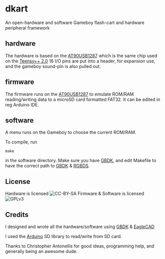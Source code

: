 # dkart

An open-hardware and software Gameboy flash-cart and hardware peripheral framework

## hardware

The hardware is based on the [AT90USB1287](http://www.atmel.com/devices/at90usb1287.aspx) which is the same chip used on the [Teensy++ 2.0](http://www.pjrc.com/teensy/.) 16 I/O pins are put into a header, for expansion use, and the gameboy sound-pin is also pulled out.

## firmware

The firmware runs on the [AT90USB1287](http://www.atmel.com/Images/8271S.pdf) to emulate ROM/RAM reading/writing data to a microSD card formatted FAT32. It can be edited in reg Arduino IDE.

## software

A menu runs on the Gameboy to choose the current ROM/RAM.

To compile, run

    make

in the software directory. Make sure you have [GBDK](http://gbdk.sourceforge.net/), and edit Makefile to have the correct path to [GBDK](http://gbdk.sourceforge.net/) & [RGBDS](https://github.com/vegard/rgbds-linux).


## License

Hardware is licensed ![CC-BY-SA](http://i.creativecommons.org/l/by-sa/3.0/88x31.png)
Firmware & Software is licensed ![GPLv3](http://www.gnu.org/graphics/gplv3-88x31.png)


## Credits

I designed and wrote all the hardware/software using [GBDK](http://gbdk.sourceforge.net/) & [EagleCAD](http://www.cadsoftusa.com/)

I used the [Arduino](http://www.arduino.cc/) SD library to read/write from SD card.

Thanks to Christopher Antonellis for good ideas, programming help, and generally being an awesome dude.
